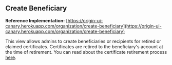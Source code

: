## Create Beneficiary
**Reference Implementation:** [https://origin-ui-canary.herokuapp.com/organization/create-beneficiary](https://origin-ui-canary.herokuapp.com/organization/create-beneficiary)

This view allows admins to create beneficiaries or recipients for retired or claimed certificates. Certificates are retired to the beneficiary's account at the time of retirement. You can read about the certificate retirement process [here](../certificate-guides/blockchain-inbox.md#retire).